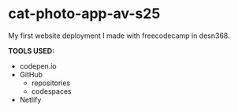 # cat-photo-app-av-s25
My first website deployment I made with freecodecamp in desn368.

**TOOLS USED:**
* codepen.io
* GitHub
    * repositories
    * codespaces
* Netlify

